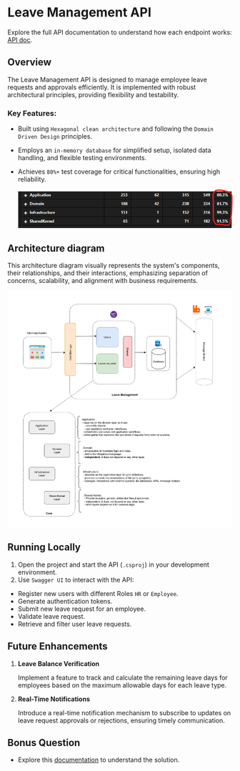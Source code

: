# Leave Management API

Explore the full API documentation to understand how each endpoint works: [API doc](./Docs/API-doc.md).

## Overview

The Leave Management API is designed to manage employee leave requests and approvals efficiently. It is implemented with robust architectural principles, providing flexibility and testability.

### Key Features:
- Built using `Hexagonal clean architecture` and following the `Domain Driven Design` principles.
- Employs an `in-memory database` for simplified setup, isolated data handling, and flexible testing environments.
- Achieves `80%+` test coverage for critical functionalities, ensuring high reliability.

    ![test coverage](image.png)

## Architecture diagram

This architecture diagram visually represents the system's components, their relationships, and their interactions, emphasizing separation of concerns, scalability, and alignment with business requirements.

![archi](LeaveManagement-Archi.png)

## Running Locally

1. Open the project and start the API (`.csproj`) in your development environment.
2. Use `Swagger UI` to interact with the API:
  - Register new users with different Roles `HR` or `Employee`.
  - Generate authentication tokens.
  - Submit new leave request for an employee.
  - Validate leave request.
  - Retrieve and filter user leave requests.

## Future Enhancements

1. **Leave Balance Verification**

    Implement a feature to track and calculate the remaining leave days for employees based on the maximum allowable days for each leave type.

2. **Real-Time Notifications**

    Introduce a real-time notification mechanism to subscribe to updates on leave request approvals or rejections, ensuring timely communication.

## Bonus Question

- Explore this [documentation](./Docs/AKS-migration_solution.md) to understand the solution.
